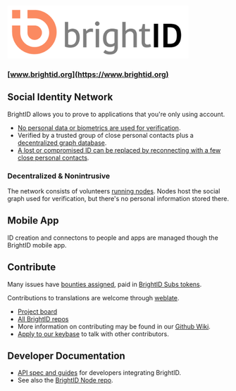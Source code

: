 <img height="120px" src="images/brightid%20final-01.svg"/>

### [www.brightid.org](https://www.brightid.org)

## Social Identity Network

BrightID allows you to prove to applications that you're only using account.

* [No personal data or biometrics are used for verification](https://www.brightid.org/faq).
* Verified by a trusted group of close personal contacts plus a [decentralized graph database](#decentralized--nonintrusive).
* [A lost or compromised ID can be replaced by reconnecting with a few close personal contacts](https://medium.com/brightid/brightids-social-recovery-46bc71ce84ae).

### Decentralized & Nonintrusive

The network consists of volunteers [running nodes](https://github.com/BrightID/BrightID-Node). Nodes host the social graph used for verification, but there's no personal information stored there.

## Mobile App

ID creation and connectons to people and apps are managed though the BrightID mobile app.

## Contribute

Many issues have [bounties assigned](https://github.com/orgs/BrightID/projects/2?card_filter_query=label%3A%22bounty+%F0%9F%92%8E%22), paid in [BrightID Subs tokens](https://uniswap.info/token/0x61ceac48136d6782dbd83c09f51e23514d12470a).

Contributions to translations are welcome through [weblate](https://hosted.weblate.org/projects/brightid/mobile-client/).

* [Project board](https://github.com/orgs/BrightID/projects/2)
* [All BrightID repos](https://github.com/BrightID)
* More information on contributing may be found in our [Github Wiki](https://github.com/BrightID/BrightID/wiki).
* [Apply to our keybase](https://keybase.io/team/brightid) to talk with other contributors.

## Developer Documentation

* [API spec and guides](https://dev.brightid.org) for developers integrating BrightID.
* See also the [BrightID Node repo](https://github.com/BrightID/BrightID-Node).
